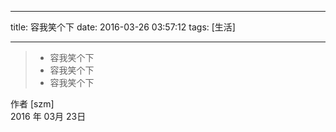 
---
title: 容我笑个下
date: 2016-03-26 03:57:12
tags: [生活]

---
> * 容我笑个下
> * 容我笑个下
> * 容我笑个下

作者 [szm]    
2016 年 03月 23日    
